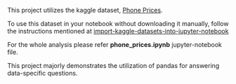 This project utilizes the kaggle dataset, [Phone Prices](https://www.kaggle.com/datasets/berkayeserr/phone-prices).

To use this dataset in your notebook without downloading it manually, follow the instructions mentioned at [import-kaggle-datasets-into-jupyter-notebook](https://saturncloud.io/blog/how-to-import-kaggle-datasets-into-jupyter-notebook/)

For the whole analysis please refer **phone_prices.ipynb** jupyter-notebook file.

This project majorly demonstrates the utilization of pandas for answering data-specific questions.
